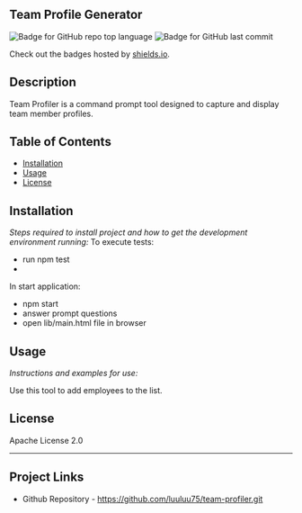 ## Team Profile Generator

   ![Badge for GitHub repo top language](https://img.shields.io/github/languages/top/luuluu75/team-profiler?style=flat&logo=appveyor) ![Badge for GitHub last commit](https://img.shields.io/github/last-commit/luuluu75/team-profiler?style=flat&logo=appveyor)
   
   Check out the badges hosted by [shields.io](https://shields.io/).
   
   
   ## Description 
   Team Profiler is a command prompt tool designed to capture and display team member profiles. 
 

   ## Table of Contents
   * [Installation](#installation)
   * [Usage](#usage)
   * [License](#license)
   
   ## Installation
   
   *Steps required to install project and how to get the development environment running:*
   To execute tests:
   * run npm test
   * 
   In start application:
   * npm start
   * answer prompt questions
   * open lib/main.html file in browser
    
   
   ## Usage 
   
   *Instructions and examples for use:*
   
   Use this tool to add employees to the list.
   
   ## License
   
   Apache License 2.0
   
   ---

   ## Project Links

   * Github Repository - https://github.com/luuluu75/team-profiler.git
